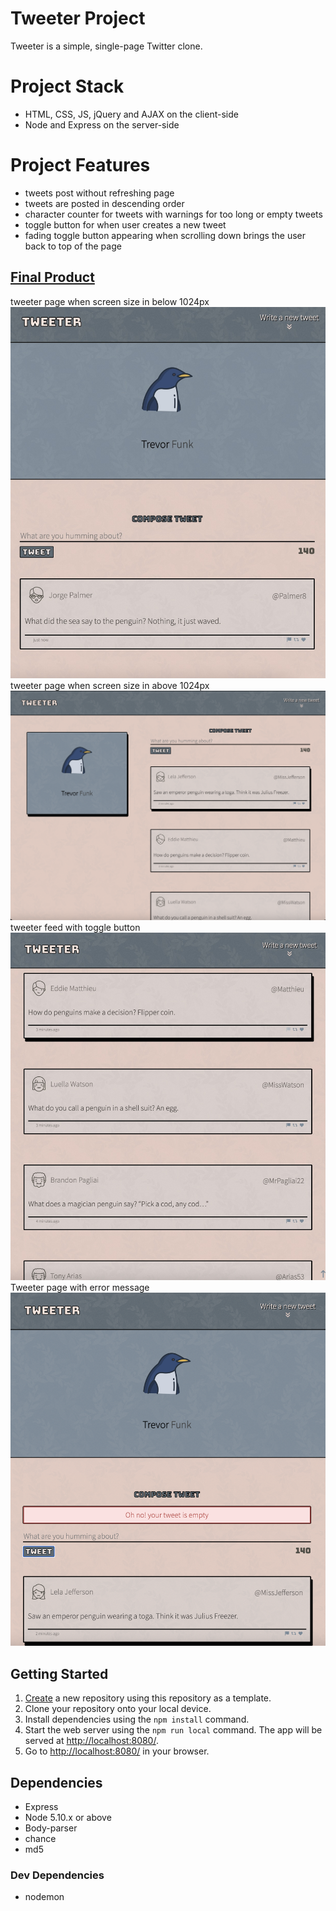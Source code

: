 # Tweeter Project

Tweeter is a simple, single-page Twitter clone.

# Project Stack

- HTML, CSS, JS, jQuery and AJAX on the client-side
- Node and Express on the server-side

# Project Features

- tweets post without refreshing page
- tweets are posted in descending order
- character counter for tweets with warnings for too long or empty tweets
- toggle button for when user creates a new tweet 
- fading toggle button appearing when scrolling down brings the user back to top of the page


## <u> Final Product </u>
tweeter page when screen size in below 1024px
![](public/images/Screen%20Shot%202022-07-23%20at%209.15.43%20PM.jpeg) <br />
tweeter page when screen size in above 1024px
![](public/images/Screen%20Shot%202022-07-23%20at%209.30.28%20PM.png) <br />
tweeter feed with toggle button
![](public/images/Screen%20Shot%202022-07-23%20at%209.21.28%20PM.jpeg) <br />
Tweeter page with error message
![](public/images/Screen%20Shot%202022-07-23%20at%209.51.33%20PM.png)

## Getting Started

1. [Create](https://docs.github.com/en/repositories/creating-and-managing-repositories/creating-a-repository-from-a-template) a new repository using this repository as a template.
2. Clone your repository onto your local device.
3. Install dependencies using the `npm install` command.
3. Start the web server using the `npm run local` command. The app will be served at <http://localhost:8080/>.
4. Go to <http://localhost:8080/> in your browser.

## Dependencies

- Express
- Node 5.10.x or above
- Body-parser
- chance
- md5


### Dev Dependencies

- nodemon


